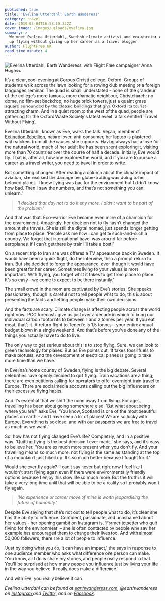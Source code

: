 ```yaml
---
published: true
title: 'Evelina Utterdahl: Earth Wanderess'
category: travel
date: 2019-03-04T16:58:10.322Z
cover_image: /images/uploads/evelina.jpg
summary: >-
  We meet Evelina Utterdahl, Swedish climate activist and eco-warrior who gave
  up flying without giving up her career as a travel blogger. 
author: FlightFree UK
read_time_minute: 4
---
```

![](/images/uploads/eve-and-anna.jpg "Evelina Utterdahl, Earth Wanderess, with Flight Free campaigner Anna Hughes")

It’s a clear, cool evening at Corpus Christi college, Oxford. Groups of students walk across the lawn looking for a rowing club meeting or a foreign languages seminar. The quad is small, understated – none of the grandeur of the college’s more famous, more dramatic neighbour, Christchurch: no dome, no film-set backdrop, no huge brick towers, just a quaint grass square surrounded by the classic buildings that give Oxford its tourist-attracting charm. And in a quiet room to the west of the quad, people are gathering for the Oxford Waste Society's latest event: a talk entitled 'Travel Without Flying'.

Evelina Utterdahl, known as Eve, walks the talk. Vegan, member of [Extinction Rebellion](https://rebellion.earth/), nature lover, anti-consumer, her laptop is plastered with stickers from all the causes she supports. Having always had a love for the natural world, much of her adult life has been spent exploring it, visiting more than 70 countries over the course of half a decade. Initially, Eve would fly. That is, after all, how one explores the world, and if you are to pursue a career as a travel writer, you need to travel in order to write.

But something changed. After reading a column about the climate impact of aviation, she realised the damage her globe-trotting was doing to her beloved planet. ‘I knew flying was bad for the environment but I didn’t know how bad. Then I saw the numbers, and that’s not something you can unlearn.’

> _‘I decided that day not to do it any more. I didn’t want to be part of the problem.’_

And that was that. Eco-warrior Eve became even more of a champion for the environment. Amazingly, her decision not to fly hasn’t changed the amount she travels. She is still the digital nomad, just spends longer getting from place to place. ‘People ask me how I can get to such-and-such a country. We forget that international travel was around far before aeroplanes. If I can't get there by train I’ll take a boat!’

On a recent trip to Iran she was offered a TV appearance back in Sweden. It would have been a quick flight, do the interview, then a prompt return to Iran. But she decided to forgo the appearance, even though it would have been great for her career. Sometimes living to your values is more important. ‘With flying, you forget what it takes to get from place to place. It’s so easy – we come to expect to be there instantly.’ 

The small crowd in the room are captivated by Eve’s stories. She speaks passionately, though is careful not to tell people what to do; this is about presenting the facts and letting people make their own decisions. 

And the facts are scary. Climate change is affecting people across the world right now. IPCC forecasts give us just over a decade in which to bring our individual carbon footprints to between 1 and 2 tonnes per year. If you eat meat, that’s it. A return flight to Tenerife is 1.5 tonnes – your entire annual budget blown in a single weekend. And that’s before you’ve done any of the things you actually have to do to live.

The only way to get serious about this is to stop flying. Sure, we can look to green technology for planes. But as Eve points out, ‘It takes fossil fuels to make biofuels. And the development of electrical planes is going to take more time than we have.’

In Evelina’s home country of Sweden, flying is the big debate. Several celebrities have openly decided to quit flying. Train vacations are a thing; there are even petitions calling for operators to offer overnight train travel to Europe. There are social media accounts calling out the big influencers on their excessive flying habits.

And it’s essential that we shift the norm away from flying. For ages, travelling has been about going somewhere else. 'But what about being where you are?’ asks Eve. ‘You know, Scotland is one of the most beautiful places on earth – and I have seen a lot of places! We are so lucky with Europe. Everything is so close, and with our passports we are free to travel as much as we want.’

So, how has not flying changed Eve’s life? Completely, and in a positive way. ‘Quitting flying is the best decision I ever made,’ she says, and it’s easy to believe her. ‘You are so much more present when you don’t fly. And your travelling means so much more: not flying is the same as standing at the top of a mountain I just hiked up. It’s so much better because I fought for it.’

Would she ever fly again? ‘I can’t say never but right now I feel like I wouldn't start flying again even if there were environmentally friendly options because I enjoy this slow life so much more. But the truth is it will take a very long time until that will be able to be a reality so I probably won't fly again.

> _'No experience or career move of mine is worth jeopardising the future of humanity.’_

Despite Eve saying that she’s not out to tell people what to do, it’s clear she has the ability to influence. Confident, passionate, and unashamed about her values – her opening gambit on Instagram is, ‘Former jetsetter who quit flying for the environment’ – she is often contacted by people who say her example has encouraged them to change their lives too. And with almost 50,000 followers, there are a lot of people to influence. 

‘Just by doing what you do, it can have an impact,’ she says in response to one audience member who asks what difference one person can make. ‘You know, all I do is share my stories, and people really respond to that. You’ll be surprised at how many people you influence just by living your life in the way you believe. It really does make a difference.’

And with Eve, you really believe it can.

_Evelina Utterdahl can be found at_ [_earthwanderess.com_](http://earthwanderess.com/)_, @earthwanderess on_ [_Instagram_ ](https://www.instagram.com/earthwanderess/)_and_ [_Twitter,_](https://twitter.com/earthwanderess) _and on_ [_Facebook_](https://www.facebook.com/utterdahl)_._
